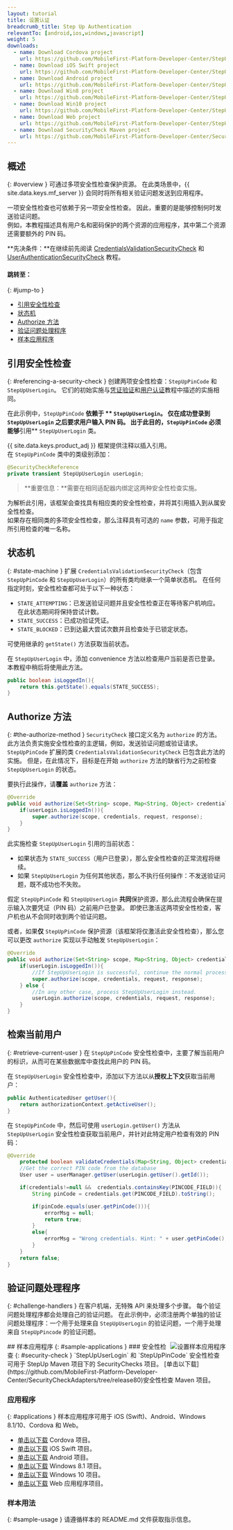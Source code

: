 ```yaml
---
layout: tutorial
title: 设置认证
breadcrumb_title: Step Up Authentication
relevantTo: [android,ios,windows,javascript]
weight: 5
downloads:
  - name: Download Cordova project
    url: https://github.com/MobileFirst-Platform-Developer-Center/StepUpCordova/tree/release80
  - name: Download iOS Swift project
    url: https://github.com/MobileFirst-Platform-Developer-Center/StepUpSwift/tree/release80
  - name: Download Android project
    url: https://github.com/MobileFirst-Platform-Developer-Center/StepUpAndroid/tree/release80
  - name: Download Win8 project
    url: https://github.com/MobileFirst-Platform-Developer-Center/StepUpWin8/tree/release80
  - name: Download Win10 project
    url: https://github.com/MobileFirst-Platform-Developer-Center/StepUpWin10/tree/release80
  - name: Download Web project
    url: https://github.com/MobileFirst-Platform-Developer-Center/StepUpWeb/tree/release80
  - name: Download SecurityCheck Maven project
    url: https://github.com/MobileFirst-Platform-Developer-Center/SecurityCheckAdapters/tree/release80
---
```

<!-- NLS_CHARSET=UTF-8 -->
## 概述
{: #overview }
可通过多项安全性检查保护资源。 在此类场景中，{{ site.data.keys.mf_server }} 会同时将所有相关验证问题发送到应用程序。  

一项安全性检查也可依赖于另一项安全性检查。 因此，重要的是能够控制何时发送验证问题。  
例如，本教程描述具有用户名和密码保护的两个资源的应用程序，其中第二个资源还需要额外的 PIN 码。

**先决条件：**在继续前先阅读 [CredentialsValidationSecurityCheck](../credentials-validation) 和 [UserAuthenticationSecurityCheck](../user-authentication) 教程。

#### 跳转至：
{: #jump-to }
* [引用安全性检查](#referencing-a-security-check)
* [状态机](#state-machine)
* [Authorize 方法](#the-authorize-method)
* [验证问题处理程序](#challenge-handlers)
* [样本应用程序](#sample-applications)

## 引用安全性检查
{: #referencing-a-security-check }
创建两项安全性检查：`StepUpPinCode` 和 `StepUpUserLogin`。 它们的初始实施与[凭证验证](../credentials-validation/security-check/)和[用户认证](../user-authentication/security-check/)教程中描述的实施相同。

在此示例中，`StepUpPinCode` **依赖于 ** `StepUpUserLogin`。 仅在成功登录到 `StepUpUserLogin` 之后要求用户输入 PIN 码。 出于此目的，`StepUpPinCode` 必须能够**引用** `StepUpUserLogin` 类。  

{{ site.data.keys.product_adj }} 框架提供注释以插入引用。  
在 `StepUpPinCode` 类中的类级别添加：

```java
@SecurityCheckReference
private transient StepUpUserLogin userLogin;
```

> <span class="glyphicon glyphicon-exclamation-sign" aria-hidden="true"></span> **重要信息：**需要在相同适配器内绑定这两种安全性检查实施。

为解析此引用，该框架会查找具有相应类的安全性检查，并将其引用插入到从属安全性检查。  
如果存在相同类的多项安全性检查，那么注释具有可选的 `name` 参数，可用于指定所引用检查的唯一名称。

## 状态机
{: #state-machine }
扩展 `CredentialsValidationSecurityCheck`（包含 `StepUpPinCode` 和 `StepUpUserLogin`）的所有类均继承一个简单状态机。 在任何指定时刻，安全性检查都可处于以下一种状态：

- `STATE_ATTEMPTING`：已发送验证问题并且安全性检查正在等待客户机响应。 在此状态期间将保持尝试计数。
- `STATE_SUCCESS`：已成功验证凭证。
- `STATE_BLOCKED`：已到达最大尝试次数并且检查处于已锁定状态。

可使用继承的 `getState()` 方法获取当前状态。

在 `StepUpUserLogin` 中，添加 convenience 方法以检查用户当前是否已登录。
本教程中稍后将使用此方法。

```java
public boolean isLoggedIn(){
    return this.getState().equals(STATE_SUCCESS);
}
```

## Authorize 方法
{: #the-authorize-method }
`SecurityCheck` 接口定义名为 `authorize` 的方法。 此方法负责实施安全性检查的主逻辑，例如，发送验证问题或验证请求。  
`StepUpPinCode` 扩展的类 `CredentialsValidationSecurityCheck` 已包含此方法的实施。 但是，在此情况下，目标是在开始 `authorize` 方法的缺省行为之前检查 `StepUpUserLogin` 的状态。

要执行此操作，请**覆盖** `authorize` 方法：

```java
@Override
public void authorize(Set<String> scope, Map<String, Object> credentials, HttpServletRequest request, AuthorizationResponse response) {
    if(userLogin.isLoggedIn()){
        super.authorize(scope, credentials, request, response);
    }
}
```

此实施检查 `StepUpUserLogin` 引用的当前状态：

* 如果状态为 `STATE_SUCCESS`（用户已登录），那么安全性检查的正常流程将继续。
* 如果 `StepUpUserLogin` 为任何其他状态，那么不执行任何操作：不发送验证问题，既不成功也不失败。

假定 `StepUpPinCode` 和 `StepUpUserLogin` **共同**保护资源，那么此流程会确保在提示输入次要凭证（PIN 码）之前用户已登录。 即使已激活这两项安全性检查，客户机也从不会同时收到两个验证问题。

或者，如果**仅** `StepUpPinCode` 保护资源（该框架将仅激活此安全性检查），那么您可以更改 `authorize` 实现以手动触发 `StepUpUserLogin`：

```java
@Override
public void authorize(Set<String> scope, Map<String, Object> credentials, HttpServletRequest request, AuthorizationResponse response) {
    if(userLogin.isLoggedIn()){
        //If StepUpUserLogin is successful, continue the normal processing of StepUpPinCode
        super.authorize(scope, credentials, request, response);
    } else {
        //In any other case, process StepUpUserLogin instead.
        userLogin.authorize(scope, credentials, request, response);
    }
}
```

## 检索当前用户
{: #retrieve-current-user }
在 `StepUpPinCode` 安全性检查中，主要了解当前用户的标识，从而可在某些数据库中查找此用户的 PIN 码。

在 `StepUpUserLogin` 安全性检查中，添加以下方法以从**授权上下文**获取当前用户：

```java
public AuthenticatedUser getUser(){
    return authorizationContext.getActiveUser();
}
```

在 `StepUpPinCode` 中，然后可使用 `userLogin.getUser()` 方法从 `StepUpUserLogin` 安全性检查获取当前用户，并针对此特定用户检查有效的 PIN 码：

```java
@Override
    protected boolean validateCredentials(Map<String, Object> credentials) {
    //Get the correct PIN code from the database
    User user = userManager.getUser(userLogin.getUser().getId());

    if(credentials!=null &&  credentials.containsKey(PINCODE_FIELD)){
        String pinCode = credentials.get(PINCODE_FIELD).toString();

        if(pinCode.equals(user.getPinCode())){
            errorMsg = null;
            return true;
        }
        else{
            errorMsg = "Wrong credentials. Hint: " + user.getPinCode();
        }
    }
    return false;
}
```

## 验证问题处理程序
{: #challenge-handlers }
在客户机端，无特殊 API 来处理多个步骤。 每个验证问题处理程序都会处理自己的验证问题。 在此示例中，必须注册两个单独的验证问题处理程序：一个用于处理来自 `StepUpUserLogin` 的验证问题，一个用于处理来自 `StepUpPincode` 的验证问题。

<img alt="设置样本应用程序" src="sample_application.png" style="float:right"/>
## 样本应用程序
{: #sample-applications }
### 安全性检查
{: #security-check }
`StepUpUserLogin` 和 `StepUpPinCode` 安全性检查可用于 StepUp Maven 项目下的 SecurityChecks 项目。
[单击以下载](https://github.com/MobileFirst-Platform-Developer-Center/SecurityCheckAdapters/tree/release80)安全性检查 Maven 项目。

### 应用程序
{: #applications }
样本应用程序可用于 iOS (Swift)、Android、Windows 8.1/10、Cordova 和 Web。

* [单击以下载](https://github.com/MobileFirst-Platform-Developer-Center/StepUpCordova/tree/release80) Cordova 项目。
* [单击以下载](https://github.com/MobileFirst-Platform-Developer-Center/StepUpSwift/tree/release80) iOS Swift 项目。
* [单击以下载](https://github.com/MobileFirst-Platform-Developer-Center/StepUpAndroid/tree/release80) Android 项目。
* [单击以下载](https://github.com/MobileFirst-Platform-Developer-Center/StepUpWin8/tree/release80) Windows 8.1 项目。
* [单击以下载](https://github.com/MobileFirst-Platform-Developer-Center/StepUpWin10/tree/release80) Windows 10 项目。
* [单击以下载](https://github.com/MobileFirst-Platform-Developer-Center/StepUpWeb/tree/release80) Web 应用程序项目。

### 样本用法
{: #sample-usage }
请遵循样本的 README.md 文件获取指示信息。
